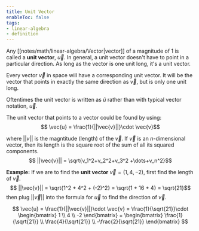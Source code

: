 ```yaml
---
title: Unit Vector
enableToc: false
tags: 
- linear-algebra
- definition
---
```

Any [[notes/math/linear-algebra/Vector|vector]] of a magnitude of $1$ is called a **unit vector**, $\overrightarrow{u}$. In general, a unit vector doesn't have to point in a particular direction. As long as the vector is one unit long, it's a unit vector.

Every vector $\overrightarrow{v}$ in space will have a corresponding unit vector. It will be the vector that points in exactly the same direction as $\overrightarrow{v}$, but is only one unit long.

Oftentimes the unit vector is written as $\hat{u}$ rather than with typical vector notation, $\vec{u}$.

The unit vector that points to a vector could be found by using:
$$
\vec{u} = \frac{1}{||\vec{v}||}\cdot \vec{v}$$

where $||v||$ is the magntitude (length) of the $\vec{v}$. If $\vec{v}$ is an $n$-dimensional vector, then its length is the square root of the sum of all its squared components.
$$
||\vec{v}|| = \sqrt{v_1^2+v_2^2+v_3^2 +\dots+v_n^2}$$

**Example:** If we are to find the **unit vector** $\vec{v} = (1, 4, -2)$, first find the length of $\vec{v}$.
$$
||\vec{v}|| = \sqrt{1^2 + 4^2 + (-2)^2} = \sqrt{1 + 16 + 4} = \sqrt{21}$$
then plug $||\vec{v}||$ into the formula for $\vec{u}$ to find the direction of $\vec{v}$.

$$
\vec{u} = \frac{1}{||\vec{v}||}\cdot \vec{v} = \frac{1}{\sqrt{21}}\cdot \begin{bmatrix} 1 \\ 4 \\ -2 \end{bmatrix} = \begin{bmatrix} \frac{1}{\sqrt{21}} \\ \frac{4}{\sqrt{21}} \\ -\frac{2}{\sqrt{21}} \end{bmatrix}
$$